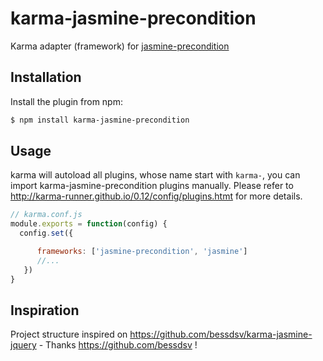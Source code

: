 karma-jasmine-precondition
====================

Karma adapter (framework) for [jasmine-precondition](https://github.com/tiagorg/jasmine-precondition)

## Installation

Install the plugin from npm:

```sh
$ npm install karma-jasmine-precondition
```

## Usage
karma will autoload all plugins, whose name start with `karma-`, you can import karma-jasmine-precondition plugins manually. Please refer to http://karma-runner.github.io/0.12/config/plugins.htmt for more details. 

```js
// karma.conf.js
module.exports = function(config) {
  config.set({

      frameworks: ['jasmine-precondition', 'jasmine']
      //...
   })
}
```

## Inspiration

Project structure inspired on https://github.com/bessdsv/karma-jasmine-jquery - Thanks https://github.com/bessdsv !
